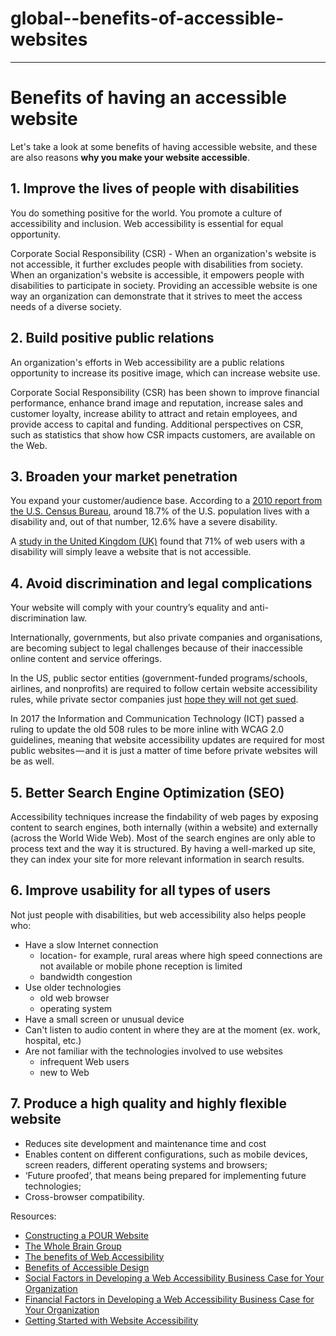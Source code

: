 # global--benefits-of-accessible-websites
---

# Benefits of having an accessible website

Let's take a look at some benefits of having accessible website, and these are also reasons **why you make your website accessible**.

## 1. Improve the lives of people with disabilities

You do something positive for the world.  You promote a culture of accessibility and inclusion. Web accessibility is essential for equal opportunity.
    
Corporate Social Responsibility (CSR) - When an organization's website is not accessible, it further excludes people with disabilities from society. When an organization's website is accessible, it empowers people with disabilities to participate in society. Providing an accessible website is one way an organization can demonstrate that it strives to meet the access needs of a diverse society.

## 2. Build positive public relations 

An organization's efforts in Web accessibility are a public relations opportunity to increase its positive image, which can increase website use.
  
Corporate Social Responsibility (CSR) has been shown to improve financial performance, enhance brand image and reputation, increase sales and customer loyalty, increase ability to attract and retain employees, and provide access to capital and funding. Additional perspectives on CSR, such as statistics that show how CSR impacts customers, are available on the Web.

## 3. Broaden your market penetration

You expand your customer/audience base. According to a [2010 report from the U.S. Census Bureau](https://www.census.gov/content/dam/Census/library/publications/2012/demo/p70-131.pdf), around 18.7% of the U.S. population lives with a disability and, out of that number, 12.6% have a severe disability.  

A [study in the United Kingdom (UK)](https://disability-smart.com/2017/01/10/is-there-really-a-business-case-for-website-accessibility/) found that 71% of web users with a disability will simply leave a website that is not accessible. 

    
## 4. Avoid discrimination and legal complications

Your website will comply with your country’s equality and anti-discrimination law.
  
Internationally, governments, but also private companies and organisations, are becoming subject to legal challenges because of their inaccessible online content and service offerings.

In the US, public sector entities (government-funded programs/schools, airlines, and nonprofits) are required to follow certain website accessibility rules, while private sector companies just [hope they will not get sued](https://insight.cryptzone.com/accessibility/6-web-accessibility-takeaways-winn-dixie-accessibility-decision/).
  
In 2017 the Information and Communication Technology (ICT) passed a ruling to update the old 508 rules to be more inline with WCAG 2.0 guidelines, meaning that website accessibility updates are required for most public websites — and it is just a matter of time before private websites will be as well.

## 5. Better Search Engine Optimization (SEO)  

Accessibility techniques increase the findability of web pages by exposing content to search engines, both internally (within a website) and externally (across the World Wide Web).  Most of the search engines are only able to process text and the way it is structured.  By having a well-marked up site, they can index your site for more relevant information in search results. 


## 6. Improve usability for all types of users

Not just people with disabilities, but web accessibility also helps people who:
  
- Have a slow Internet connection
  - location- for example, rural areas where high speed connections are not available or mobile phone reception is limited
  - bandwidth congestion
- Use older technologies
  - old web browser
  - operating system
- Have a small screen or unusual device
- Can't listen to audio content in where they are at the moment (ex. work, hospital, etc.)
- Are not familiar with the technologies involved to use websites
  -  infrequent Web users
  -  new to Web


## 7. Produce a high quality and highly flexible website

- Reduces site development and maintenance time and cost
- Enables content on different configurations, such as mobile devices, screen readers, different operating systems and browsers;
- ‘Future proofed’, that means being prepared for implementing future technologies;
- Cross-browser compatibility.


Resources:

- [Constructing a POUR Website](https://webaim.org/articles/pour/)
- [The Whole Brain Group](http://blog.thewholebraingroup.com/5-benefits-accessible-website)
- [The benefits of Web Accessibility](http://www.accessibletemplate.com/about-accessibility/the-benefits-of-web-accessibility)
- [Benefits of Accessible Design](https://digital.gov/2017/05/09/benefits-of-accessible-design/)
- [Social Factors in Developing a Web Accessibility Business Case for Your Organization](https://www.w3.org/WAI/bcase/soc)
- [Financial Factors in Developing a Web Accessibility Business Case for Your Organization](https://www.w3.org/WAI/bcase/fin.html)
- [Getting Started with Website Accessibility](https://medium.com/statuscode/getting-started-with-website-accessibility-5586c7febc92)


